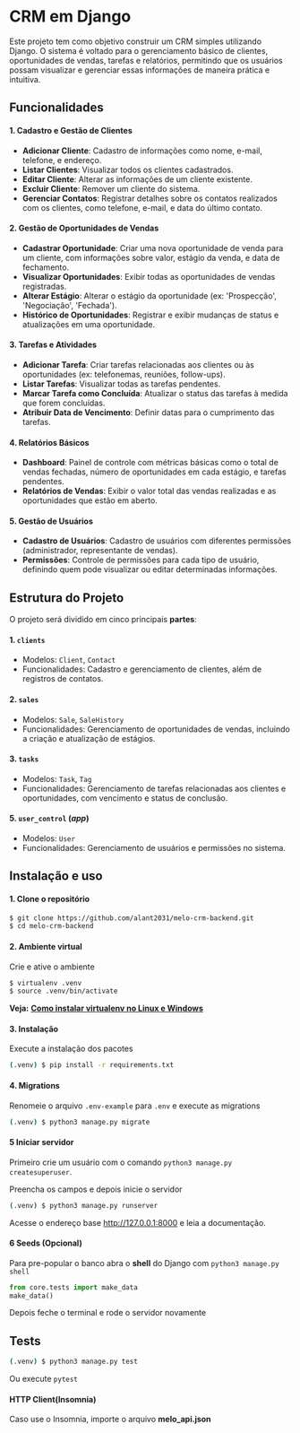 # CRM em Django

Este projeto tem como objetivo construir um CRM simples utilizando Django. O sistema é voltado para o gerenciamento básico de clientes, oportunidades de vendas, tarefas e relatórios, permitindo que os usuários possam visualizar e gerenciar essas informações de maneira prática e intuitiva.

## Funcionalidades

#### 1. Cadastro e Gestão de Clientes

-   **Adicionar Cliente**: Cadastro de informações como nome, e-mail, telefone, e endereço.
-   **Listar Clientes**: Visualizar todos os clientes cadastrados.
-   **Editar Cliente**: Alterar as informações de um cliente existente.
-   **Excluir Cliente**: Remover um cliente do sistema.
-   **Gerenciar Contatos**: Registrar detalhes sobre os contatos realizados com os clientes, como telefone, e-mail, e data do último contato.

#### 2. Gestão de Oportunidades de Vendas

-   **Cadastrar Oportunidade**: Criar uma nova oportunidade de venda para um cliente, com informações sobre valor, estágio da venda, e data de fechamento.
-   **Visualizar Oportunidades**: Exibir todas as oportunidades de vendas registradas.
-   **Alterar Estágio**: Alterar o estágio da oportunidade (ex: 'Prospecção', 'Negociação', 'Fechada').
-   **Histórico de Oportunidades**: Registrar e exibir mudanças de status e atualizações em uma oportunidade.

#### 3. Tarefas e Atividades

-   **Adicionar Tarefa**: Criar tarefas relacionadas aos clientes ou às oportunidades (ex: telefonemas, reuniões, follow-ups).
-   **Listar Tarefas**: Visualizar todas as tarefas pendentes.
-   **Marcar Tarefa como Concluída**: Atualizar o status das tarefas à medida que forem concluídas.
-   **Atribuir Data de Vencimento**: Definir datas para o cumprimento das tarefas.

#### 4. Relatórios Básicos

-   **Dashboard**: Painel de controle com métricas básicas como o total de vendas fechadas, número de oportunidades em cada estágio, e tarefas pendentes.
-   **Relatórios de Vendas**: Exibir o valor total das vendas realizadas e as oportunidades que estão em aberto.

#### 5. Gestão de Usuários

-   **Cadastro de Usuários**: Cadastro de usuários com diferentes permissões (administrador, representante de vendas).
-   **Permissões**: Controle de permissões para cada tipo de usuário, definindo quem pode visualizar ou editar determinadas informações.

## Estrutura do Projeto

O projeto será dividido em cinco principais **partes**:

#### 1. `clients`

-   Modelos: `Client`, `Contact`
-   Funcionalidades: Cadastro e gerenciamento de clientes, além de registros de contatos.

#### 2. `sales`

-   Modelos: `Sale`, `SaleHistory`
-   Funcionalidades: Gerenciamento de oportunidades de vendas, incluindo a criação e atualização de estágios.

#### 3. `tasks`

-   Modelos: `Task`, `Tag`
-   Funcionalidades: Gerenciamento de tarefas relacionadas aos clientes e oportunidades, com vencimento e status de conclusão.

#### 5. `user_control` (_app_)

-   Modelos: `User`
-   Funcionalidades: Gerenciamento de usuários e permissões no sistema.

## Instalação e uso

#### 1. Clone o repositório

```bash
$ git clone https://github.com/alant2031/melo-crm-backend.git
$ cd melo-crm-backend
```

#### 2. Ambiente virtual

Crie e ative o ambiente

```bash
$ virtualenv .venv
$ source .venv/bin/activate
```

**Veja:** [**Como instalar virtualenv no Linux e Windows**](https://www.geeksforgeeks.org/creating-python-virtual-environment-windows-linux/)

#### 3. Instalação

Execute a instalação dos pacotes

```bash
(.venv) $ pip install -r requirements.txt
```

#### 4. Migrations

Renomeie o arquivo `.env-example` para `.env` e execute as migrations

```bash
(.venv) $ python3 manage.py migrate
```

#### 5 Iniciar servidor

Primeiro crie um usuário com o comando `python3 manage.py createsuperuser`.

Preencha os campos e depois inicie o servidor

```bash
(.venv) $ python3 manage.py runserver
```

Acesse o endereço base http://127.0.0.1:8000 e leia a documentação.

#### 6 Seeds (Opcional)

Para pre-popular o banco abra o **shell** do Django com `python3 manage.py shell`

```py
from core.tests import make_data
make_data()
```

Depois feche o terminal e rode o servidor novamente

## Tests

```bash
(.venv) $ python3 manage.py test
```

Ou execute `pytest`

#### HTTP Client(Insomnia)

Caso use o Insomnia, importe o arquivo **melo_api.json**
